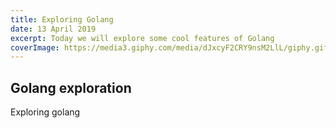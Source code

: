 ```yaml
---
title: Exploring Golang
date: 13 April 2019
excerpt: Today we will explore some cool features of Golang
coverImage: https://media3.giphy.com/media/dJxcyF2CRY9nsM2LlL/giphy.gif
---
```


## Golang exploration

Exploring golang